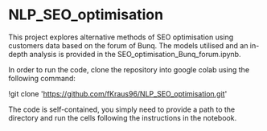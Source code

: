 # NLP_SEO_optimisation

This project explores alternative methods of SEO optimisation using customers data based on the forum of Bunq. The models utilised and an in-depth analysis is provided in the SEO_optimisation_Bunq_forum.ipynb. 

In order to run the code, clone the repository into google colab using the following command: 

  !git clone 'https://github.com/fKraus96/NLP_SEO_optimisation.git'

The code is self-contained, you simply need to provide a path to the directory and run the cells following the instructions in the notebook.  
